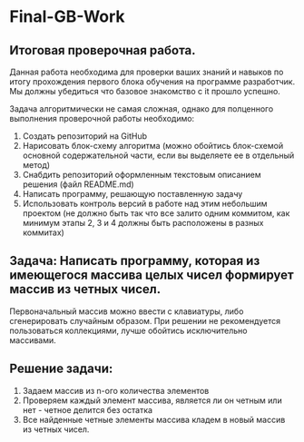 # Final-GB-Work
## Итоговая проверочная работа.
Данная работа необходима для проверки ваших знаний и навыков по итогу прохождения первого блока обучения
на программе разработчик. Мы должны убедиться что базовое знакомство с it прошло успешно.

Задача алгоритмически не самая сложная, однако для полценного выполнения проверочной работы необходимо:
1. Создать репозиторий на GitHub
2. Нарисовать блок-схему алгоритма (можно обойтись блок-схемой основной содержательной части, если вы
выделяете ее в отдельный метод)
3. Снабдить репозиторий оформленным текстовым описанием решения (файл README.md)
4. Написать программу, решающую поставленную задачу
5. Использовать контроль версий в работе над этим небольшим проектом (не должно быть так что все залито
одним коммитом, как минимум этапы 2, 3 и 4 должны быть расположены в разных коммитах)

## Задача: Написать программу, которая из имеющегося массива целых чисел формирует массив из четных чисел.
Первоначальный массив можно ввести с клавиатуры, либо сгенерировать случайным образом. При решении не
рекомендуется пользоваться коллекциями, лучше обойтись исключительно массивами.

## Решение задачи:
1. Задаем массив из n-ого количества элементов
2. Проверяем каждый элемент массива, является ли он четным или нет - четное делится без остатка
3. Все найденные четные элементы массива кладем в новый массив из четных чисел.